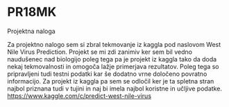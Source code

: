 # PR18MK
Projektna naloga

Za projektno nalogo sem si zbral tekmovanje iz kaggla pod naslovom West Nile Virus Prediction.
Projekt se mi zdi zanimiv ker sem bil vedno naudušenec nad biologijo poleg tega pa je projekt iz kaggla tako da doda nekaj tekmovalnosti in omogoča lažje primerjava rezultatov. Poleg tega so pripravljeni tudi testni podatki kar še dodatno vrne določeno povratno informacijo.
Za projekt iz kaggla pa sem se odločil ker je ta spletna stran najbol priznana tudi v tujini in naj bi imela najbol koristne in učljive podatke.
https://www.kaggle.com/c/predict-west-nile-virus
